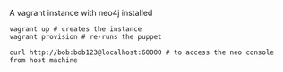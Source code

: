 A vagrant instance with neo4j installed

    vagrant up # creates the instance
    vagrant provision # re-runs the puppet
    
    curl http://bob:bob123@localhost:60000 # to access the neo console from host machine

